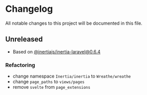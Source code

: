 # Changelog

All notable changes to this project will be documented in this file.

## Unreleased

- Based on [@inertiajs/inertia-laravel@0.6.4](https://github.com/inertiajs/inertia-laravel/releases/tag/v0.6.4)

### Refactoring

- change namespace `Inertia/inertia` to `Wreathe/wreathe`
- change `page_paths` to `views/pages`
- remove `svelte` from `page_extensions`

